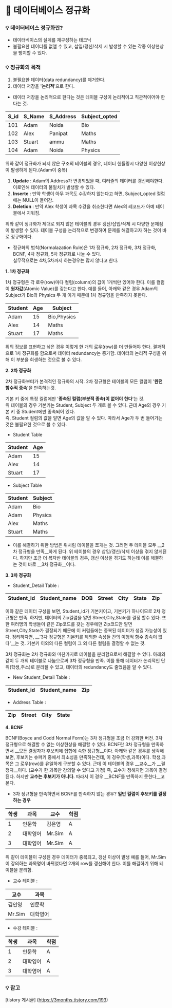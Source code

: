 # :runner: 데이터베이스 정규화 
### :bulb: 데이터베이스 정규화란?
- 데이터베이스의 설계를 재구성하는 테크닉
- 불필요한 데이터를 없앨 수 있고, 삽입/갱신/삭제 시 발생할 수 있는 각종 이상현상을 방지할 수 있다.

### :bulb: 정규화의 목적
1. 불필요한 데이터(data redundancy)를 제거한다.
2. 데이터 저장을 '__논리적__'으로 한다. 
- 데이터 저장을 논리적으로 한다는 것은 테이블 구성이 논리적이고 직관적이어야 한다는 것. 

|S_id|S_Name|S_Address|Subject_opted|
|---|---|---|---|
|101|Adam|Noida|Bio|
|102|Alex|Panipat|Maths|
|103|Stuart|ammu|Maths|
|104|Adam|Noida|Physics|

위와 같이 정규화가 되지 않은 구조의 테이블의 경우, 데이터 핸들링시 다양한 이상현상이 발생하게 된다.(Adam이 중복)
 
 1. __Update__ : Adam의 Address가 변경되었을 때, 여러줄의 데이터를 갱신해야한다. 이로인해 데이터의 불일치가 발생할 수 있다.
 2. __Inserte__ : 만약 학생이 아무 과목도 수강하지 않는다고 하면, Subject_opted 컬럼에는 NULL이 들어감.
 3. __Deletion__ : 만약 Alex 학생이 과목 수강을 취소한다면 Alex의 레코드가 아예 테이블에서 지워짐.
  
  위와 같이 정규화가 제대로 되지 않은 테이블의 경우 갱신/삽입/삭제 시 다양한 문제점이 발생할 수 있다. 테이블 구성을 논리적으로 변경하여 문제를 해결하고자 하는 것이 바로 정규화이다.
   
  - 정규화의 법칙(Normalazation Rule)은 1차 정규화, 2차 정규화, 3차 정규화, BCNF, 4차 정규화, 5차 정규화로 나눌 수 있다.  
   실무적으로는 4차,5차까지 하는경우는 많지 않다고 한다.
  
 __1. 1차 정규화__
  
  1차 정규형은 각 로우(row)마다 컬럼(column)의 값이 1개씩만 있어야 한다. 이를 컬럼이 __원자값__(Atomic Value)를 갖는다고 한다.
  예를 들어, 아래와 같은 경우 Adam의 Subject가 Bio와 Physics 두 개 이기 때문에 1차 정규형을 만족하지 못한다.
  
  |Student|Age|Subject|
  |---|---|---|
  |Adam|15|Bio,Physics|
  |Alex|14|Maths|
  |Stuart|17|Maths|
   
  위의 정보를 표현하고 싶은 경우 이렇게 한 개의 로우(row)를 더 만들어야 한다. 결과적으로 1차 정규화를 함으로써 데이터 redundancy는 증가함.
  데이터의 논리적 구성을 위해 이 부분을 희생하는 것으로 볼 수 있다.
  
  __2. 2차 정규화__
  
  2차 정규화부터가 본격적인 정규화의 시작. 2차 정규형은 테이블의 모든 컬럼이 '__완전 함수적 종속__'을 만족하는것. 
  
  기본 키 중에 특정 컬럼에만 '__종속된 컬럼(부분적 종속)이 없어야 한다__'는 것.  
  위 테이블의 경우 기본키는 Student, Subject 두 개로 볼 수 있다. 근데 Age의 경우 기본 키 중 Student에만 종속되어 있다.  
  즉, Student 컬럼의 값을 알면 Age의 값을 알 수 있다. 따라서 Age가 두 번 들어가는 것은 불필요한 것으로 볼 수 있다.  
  
  - Student Table
  
  |Student|Age|
  |---|---|
  |Adam|15|
  |Alex|14|
  |Stuart|17|
  
  - Subject Table
  
  |Student|Subject|
  |---|---|
  |Adam|Bio|
  |Adam|Physics|
  |Alex|Maths|
  |Stuart|Maths|
  
  - 이를 해결하기 위한 방법은 위처럼 테이블을 쪼개는 것. 그러면 두 테이블 모두 __2차 정규형을 만족__하게 된다.
  위 테이블의 경우 삽입/갱신/삭제 이상을 겪지 않게된다. 하지만 조금 더 복자반 테이블의 경우, 갱신 이상을 겪기도 하는데 이를 해결하는 것이 바로 __3차 정규화__이다.
  
  __3. 3차 정규화__
  
  - Student_Detail Table : 
  
  |Student_id|Student_name|DOB|Street|City|State|Zip|
  |---|---|---|---|---|---|---|
  
  이와 같은 데이터 구성을 보면, Student_id가 기본키이고, 기본키가 하나이므로 2차 정규형은 만족.
  하지만, 데이터의 Zip컬럼을 알면 Street,City,State를 결정 할수 있다. 또한 여러명의 학생들이 같은 Zip코드를 갖는 경우에만 Zip코드만 알면 Street,City,State가 결정되기 때문에 이 커럼들에는 중복된 데이터가 생길 가능성이 있다.
  정리하자면, __'3차 정규형은 기본키를 제외한 속성들 간의 이행적 함수 종속이 없다'__는 것. 
  기본키 이외의 다른 컬럼이 그 외 다른 컬럼을 결정할 수 없는 것.
  
  3차 정규화는 2차 정규화와 마찬가지로 테이블을 분리함으로써 해결할 수 있다. 
  아래와 같이 두 개의 테이블로 나눔으로써 3차 정규형을 만족. 이를 통해 데이터가 논리적인 단위(학생,주소)로 분리될 수 있고, 데이터의 redundancy도 줄었음을 알 수 있다.
  - New Student_Detail Table : 
  
  |Student_id|Student_name|Zip|
  |---|---|---|
  
  - Address Table : 
  
  |Zip|Street|City|State|
  |---|---|---|---|
  
  __4. BCNF__
  
  BCNF(Boyce and Codd Normal Form)는 3차 정규형을 조금 더 강화한 버전.
  3차 정규형으로 해결할 수 없는 이상현상을 해결할 수 있다. BCNF란 3차 정규형을 만족하면서 __모든 결정자가 후보키에 집합에 속한 정규형__이다.
  아래와 같은 경우를 생각해보면, 후보키는 슈퍼키 중에서 최소성을 만족하는건데, 이 경우(학생,과목)이다.
  학생,과목은 그 로우(row)를 유일하게 구분할 수 있다. 근데 이 테이블의 경우 __교수__가 __결정자__이다. (교수가 한 과목만 강의할 수 있다고 가정)
  즉, 교수가 정해지면 과목이 결정된다. 하지만 __교수는 후보키가 아니다__. 따라서 이 경우 __BCNF를 만족하지 못한다__고 본다. 
  - 3차 정규형을 만족하면서 BCNF를 만족하지 않는 경우? __일반 컬럼이 후보키를 결정하는 경우__
  
  |학생|과목|교수|학점|
  |---|---|---|---|
  |1|인문학|김은영|A|
  |2|대학영어|Mr.Sim|A|
  |3|대학영어|Mr.Sim|A|
  
  위 같이 테이블이 구성된 경우 데이터가 중복되고, 갱신 이상이 발생
  예를 들어, Mr.Sim이 강의하는 과목명이 바뀌었다면 2개의 row를 갱신해야 한다.
  이를 해결하기 위해 테이블을 분리함.
  
  - 교수 테이블 :
  
  |교수|과목|
  |---|---|
  |김인영|인문학|
  |Mr.Sim|대학영어|
  
  - 수강 테이블 : 
  
  |학생|과목|학점|
  |---|---|---|
  |1|인문학|A| 
  |2|대학영어|A| 
  |3|대학영어|A| 
    
    
    
  
### :bulb: 참고  
  
[tistory 게시글] (https://3months.tistory.com/193)
